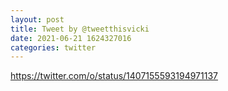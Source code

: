 ```yaml
--- 
layout: post 
title: Tweet by @tweetthisvicki 
date: 2021-06-21 1624327016 
categories: twitter 
--- 
```

https://twitter.com/o/status/1407155593194971137